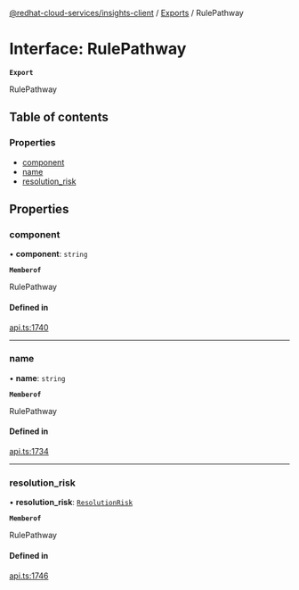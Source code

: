[@redhat-cloud-services/insights-client](../README.md) / [Exports](../modules.md) / RulePathway

# Interface: RulePathway

**`Export`**

RulePathway

## Table of contents

### Properties

- [component](RulePathway.md#component)
- [name](RulePathway.md#name)
- [resolution\_risk](RulePathway.md#resolution_risk)

## Properties

### component

• **component**: `string`

**`Memberof`**

RulePathway

#### Defined in

[api.ts:1740](https://github.com/RedHatInsights/javascript-clients/blob/main/packages/insights/api.ts#L1740)

___

### name

• **name**: `string`

**`Memberof`**

RulePathway

#### Defined in

[api.ts:1734](https://github.com/RedHatInsights/javascript-clients/blob/main/packages/insights/api.ts#L1734)

___

### resolution\_risk

• **resolution\_risk**: [`ResolutionRisk`](ResolutionRisk.md)

**`Memberof`**

RulePathway

#### Defined in

[api.ts:1746](https://github.com/RedHatInsights/javascript-clients/blob/main/packages/insights/api.ts#L1746)
